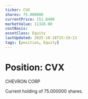 ```yaml
---
ticker: CVX
shares: 75.000000
currentPrice: 151.0400
marketValue: 11328.00
costBasis: 
assetClass: Equity
lastUpdated: 2025-10-18T15:19:13
tags: [position, Equity]
---
```


# Position: CVX

CHEVRON CORP

Current holding of 75.000000 shares.
